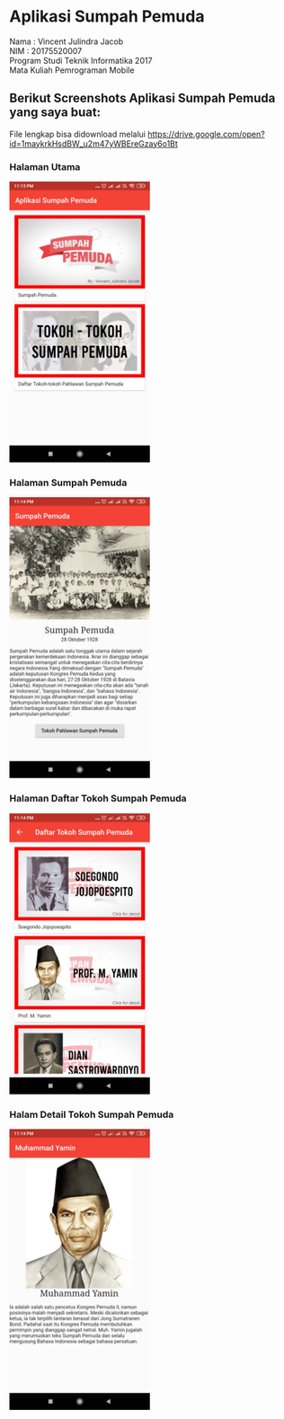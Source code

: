 # Aplikasi Sumpah Pemuda
Nama    : Vincent Julindra Jacob <br>
NIM     : 20175520007 <br>
Program Studi Teknik Informatika 2017 <br>
Mata Kuliah Pemrograman Mobile 

## Berikut Screenshots Aplikasi Sumpah Pemuda yang saya buat:
File lengkap bisa didownload melalui https://drive.google.com/open?id=1maykrkHsdBW_u2m47yWBEreGzay6o1Bt

### Halaman Utama
<img src = "screenshots/home.jpg" height="500"/>

### Halaman Sumpah Pemuda
<img src = "screenshots/halaman1.jpg" height="500"/>

### Halaman Daftar Tokoh Sumpah Pemuda
<img src = "screenshots/daftartokoh.jpg" height="500"/>

### Halam Detail Tokoh Sumpah Pemuda
<img src = "screenshots/detail.tokoh.jpg" height="500"/>
